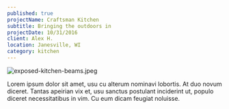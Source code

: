 ```yaml
---
published: true
projectName: Craftsman Kitchen
subtitle: Bringing the outdoors in
projectDate: 10/31/2016
client: Alex H.
location: Janesville, WI
category: kitchen
---
```

![exposed-kitchen-beams.jpeg]({{site.baseurl}}/img/portfolio/exposed-kitchen-beams.jpeg)

Lorem ipsum dolor sit amet, usu cu alterum nominavi lobortis. At duo novum diceret. Tantas apeirian vix et, usu sanctus postulant inciderint ut, populo diceret necessitatibus in vim. Cu eum dicam feugiat noluisse.
